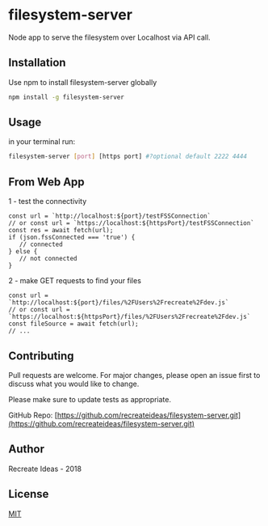 # filesystem-server

Node app to serve the filesystem over Localhost via API call.

## Installation

Use npm to install filesystem-server globally

```bash
npm install -g filesystem-server
```

## Usage
in your terminal run:
```bash
filesystem-server [port] [https port] #?optional default 2222 4444
```
## From Web App
1 - test the connectivity
```
const url = `http://localhost:${port}/testFSSConnection`
// or const url = `https://localhost:${httpsPort}/testFSSConnection`
const res = await fetch(url);
if (json.fssConnected === 'true') {
   // connected
} else {
   // not connected
}
```
2 - make GET requests to find your files

```
const url = `http://localhost:${port}/files/%2FUsers%2Frecreate%2Fdev.js`
// or const url = `https://localhost:${httpsPort}/files/%2FUsers%2Frecreate%2Fdev.js`
const fileSource = await fetch(url);
// ...
```

## Contributing
Pull requests are welcome. For major changes, please open an issue first to discuss what you would like to change.

Please make sure to update tests as appropriate.

GitHub Repo: [https://github.com/recreateideas/filesystem-server.git](https://github.com/recreateideas/filesystem-server.git)

## Author
Recreate Ideas - 2018
## License
[MIT](https://choosealicense.com/licenses/mit/)
